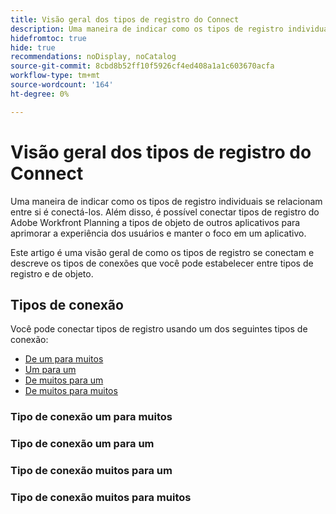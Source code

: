 ```yaml
---
title: Visão geral dos tipos de registro do Connect
description: Uma maneira de indicar como os tipos de registro individuais se relacionam entre si é conectá-los. Além disso, é possível conectar tipos de registro do Adobe Workfront Planning a tipos de objeto de outros aplicativos para aprimorar a experiência dos usuários e manter o foco em um aplicativo.
hidefromtoc: true
hide: true
recommendations: noDisplay, noCatalog
source-git-commit: 8cbd8b52ff10f5926cf4ed408a1a1c603670acfa
workflow-type: tm+mt
source-wordcount: '164'
ht-degree: 0%

---
```



<!--update metadata at GA-->
<!--add to TOC and mini TOC when live-->

# Visão geral dos tipos de registro do Connect

Uma maneira de indicar como os tipos de registro individuais se relacionam entre si é conectá-los. Além disso, é possível conectar tipos de registro do Adobe Workfront Planning a tipos de objeto de outros aplicativos para aprimorar a experiência dos usuários e manter o foco em um aplicativo.

Este artigo é uma visão geral de como os tipos de registro se conectam e descreve os tipos de conexões que você pode estabelecer entre tipos de registro e de objeto.

<!--move the Considerations from the how-to article to here-->

## Tipos de conexão

Você pode conectar tipos de registro usando um dos seguintes tipos de conexão:

* [De um para muitos](#one-to-many-connection-type)
* [Um para um](#many-to-one-connection-type)
* [De muitos para um](#many-to-one-connection-type)
* [De muitos para muitos](#many-to-many-connection-type)


### Tipo de conexão um para muitos

### Tipo de conexão um para um

### Tipo de conexão muitos para um

### Tipo de conexão muitos para muitos
